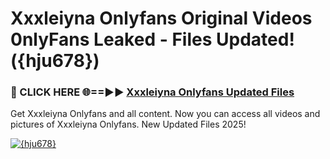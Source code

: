 # Xxxleiyna Onlyfans Original Videos 0nlyFans Leaked - Files Updated! ({hju678})

<h3>🔴 CLICK HERE 🌐==►► <a href="https://tinyurl.com/ms9xzufz" rel="nofollow">Xxxleiyna Onlyfans Updated Files</a></h3>

Get Xxxleiyna Onlyfans and all content. Now you can access all videos and pictures of Xxxleiyna Onlyfans. New Updated Files 2025!

[![{hju678}](https://i.imgur.com/PQ7UWWw.gif)](https://tinyurl.com/ms9xzufz)
